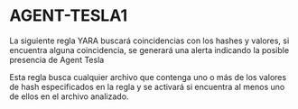# AGENT-TESLA1
La siguiente regla YARA buscará coincidencias con los hashes y valores, 
si encuentra alguna coincidencia, se generará una alerta indicando la posible presencia de Agent Tesla

Esta regla busca cualquier archivo que contenga uno o más de los valores de hash especificados en la regla 
y se activará si encuentra al menos uno de ellos en el archivo analizado. 

